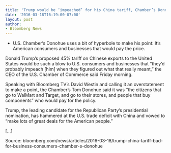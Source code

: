 ```yaml
---
title: 'Trump would be ‘impeached’ for his China tariff, Chamber’s Donohue says'
date: '2016-03-18T16:19:00-07:00'
layout: post
author:
- Bloomberg News
---
```


- U.S. Chamber‘s Donohue uses a bit of hyperbole to make his point: It‘s American consumers and businesses that would pay the price.

Donald Trump’s proposed 45% tariff on Chinese exports to the United States would be such a blow to U.S. consumers and businesses that “they’d probably impeach \[him\] when they figured out what that really meant,” the CEO of the U.S. Chamber of Commerce said Friday morning.

Speaking with Bloomberg TV’s David Westin and calling it an overstatement to make a point, the Chamber’s Tom Donohue said it was “the citizens that go to WalMart and Target, and go to their stores, and people that buy components” who would pay for the policy.

Trump, the leading candidate for the Republican Party’s presidential nomination, has hammered at the U.S. trade deficit with China and vowed to “make lots of great deals for the American people.”

\[…\]

Source: bloomberg.com/news/articles/2016-03-18/trump-china-tariff-bad-for-business-consumers-chamber-s-donohue
